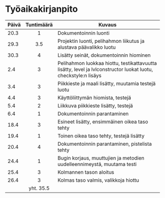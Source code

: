 # Työaikakirjanpito
| Päivä | Tuntimäärä | Kuvaus |
|-------|:----------:|--------|
| 20.3  | 1          | Dokumentoinnin luonti |
| 29.3  | 3.5        | Projektin luonti, pelihahmon liikutus ja alustava päävalikko luotu |
| 30.3  | 4          | Lisätty seinät, dokumentoinnin hiominen |
| 2.4   | 3          | Pelihahmon luokkaa hiottu, testikattavuutta lisätty, level ja lvlconstructor luokat luotu, checkstyle:n lisäys |
| 3.4   | 3          | Piikkieste ja maali lisätty, muutamia testejä luotu |
| 4.4   | 3          | Käyttöliittymän hiomista, testejä |
| 5.4   | 2          | Liikkuva piikkieste lisätty, testejä |
| 6.4   | 1          | Dokumentoinnin parantaminen |
| 18.4  | 3          | Esineet lisätty, ensimmäinen oikea taso tehty |
| 19.4  | 1          | Toinen oikea taso tehty, testejä lisätty |
| 20.4  | 4          | Dokumentoinnin parantaminen, pistelista tehty |
| 24.4  | 1          | Bugin korjaus, muuttujien ja metodien uudelleennimeystä, muutama testi |
| 25.4  | 3          | Kolmannen tason aloitus |
| 26.4  | 3          | Kolmas taso valmis, valikkoja hiottu |
| | yht. 35.5 |

